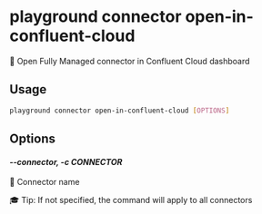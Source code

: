 # playground connector open-in-confluent-cloud

🤖 Open Fully Managed connector in Confluent Cloud dashboard

## Usage

```bash
playground connector open-in-confluent-cloud [OPTIONS]
```

## Options

#### *--connector, -c CONNECTOR*

🔗 Connector name  
  
🎓 Tip: If not specified, the command will apply to all connectors


